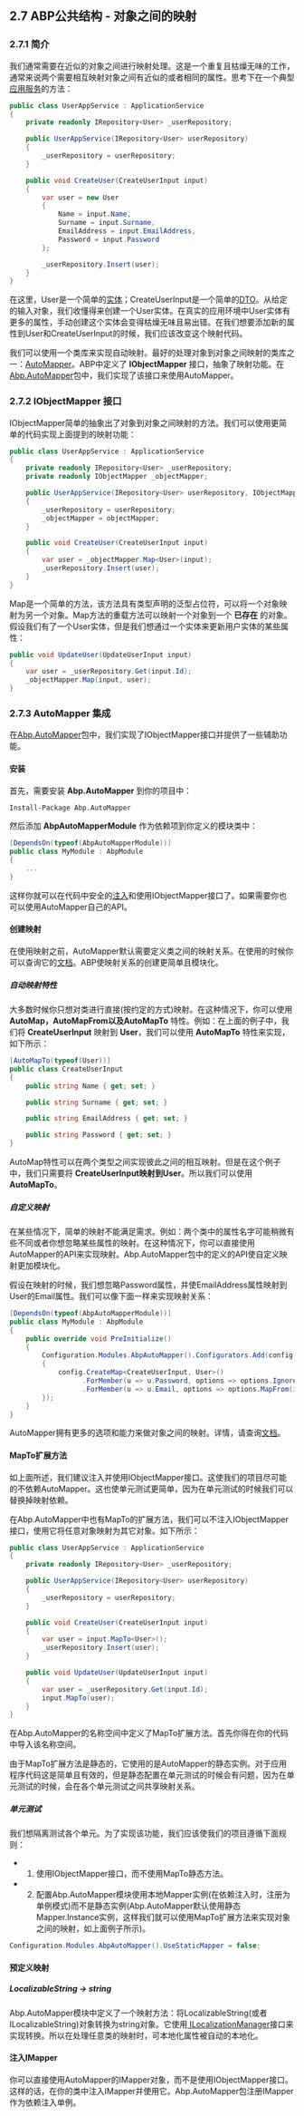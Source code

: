 ## 2.7 ABP公共结构 - 对象之间的映射

### 2.7.1 简介

我们通常需要在近似的对象之间进行映射处理。这是一个重复且枯燥无味的工作，通常来说两个需要相互映射对象之间有近似的或者相同的属性。思考下在一个典型[应用服务](4.1ABP应用层-应用服务.md)的方法：

```csharp
public class UserAppService : ApplicationService
{
    private readonly IRepository<User> _userRepository;

    public UserAppService(IRepository<User> userRepository)
    {
        _userRepository = userRepository;
    }

    public void CreateUser(CreateUserInput input)
    {
        var user = new User
        {
            Name = input.Name,
            Surname = input.Surname,
            EmailAddress = input.EmailAddress,
            Password = input.Password
        };

        _userRepository.Insert(user);
    }
}
```

在这里，User是一个简单的[实体](3.1ABP领域层-实体.md)；CreateUserInput是一个简单的[DTO](4.2ABP应用层-数据传输对象.md)。从给定的输入对象，我们收懂得来创建一个User实体。在真实的应用环境中User实体有更多的属性，手动创建这个实体会变得枯燥无味且易出错。在我们想要添加新的属性到User和CreateUserInput的时候，我们应该改变这个映射代码。

我们可以使用一个类库来实现自动映射。最好的处理对象到对象之间映射的类库之一：[AutoMapper](http://automapper.org/)。ABP中定义了 **IObjectMapper** 接口，抽象了映射功能。在[Abp.AutoMapper](https://www.nuget.org/packages/Abp.AutoMapper)包中，我们实现了该接口来使用AutoMapper。

### 2.7.2 IObjectMapper 接口

IObjectMapper简单的抽象出了对象到对象之间映射的方法。我们可以使用更简单的代码实现上面提到的映射功能：

```csharp
public class UserAppService : ApplicationService
{
    private readonly IRepository<User> _userRepository;
    private readonly IObjectMapper _objectMapper;

    public UserAppService(IRepository<User> userRepository, IObjectMapper objectMapper)
    {
        _userRepository = userRepository;
        _objectMapper = objectMapper;
    }

    public void CreateUser(CreateUserInput input)
    {
        var user = _objectMapper.Map<User>(input);
        _userRepository.Insert(user);
    }
}
```

Map是一个简单的方法，该方法具有类型声明的泛型占位符，可以将一个对象映射为另一个对象。Map方法的重载方法可以映射一个对象到一个 **已存在** 的对象。假设我们有了一个User实体，但是我们想通过一个实体来更新用户实体的某些属性：

```csharp
public void UpdateUser(UpdateUserInput input)
{
    var user = _userRepository.Get(input.Id);
    _objectMapper.Map(input, user);
}
```

### 2.7.3 AutoMapper 集成

在[Abp.AutoMapper](https://www.nuget.org/packages/Abp.AutoMapper)包中，我们实现了IObjectMapper接口并提供了一些辅助功能。


#### 安装

首先，需要安装 **Abp.AutoMapper** 到你的项目中：

```bash
Install-Package Abp.AutoMapper
```

然后添加 **AbpAutoMapperModule** 作为依赖项到你定义的模块类中：

```csharp
[DependsOn(typeof(AbpAutoMapperModule))]
public class MyModule : AbpModule
{
    ...
}
```

这样你就可以在代码中安全的[注入](https://www.aspnetboilerplate.com/Pages/Documents/Dependency-Injection)和使用IObjectMapper接口了。如果需要你也可以使用AutoMapper自己的API。

#### 创建映射

在使用映射之前，AutoMapper默认需要定义类之间的映射关系。在使用的时候你可以查询它的[文档](http://automapper.org/)。ABP使映射关系的创建更简单且模块化。

##### 自动映射特性

大多数时候你只想对类进行直接(按约定的方式)映射。在这种情况下，你可以使用 **AutoMap，AutoMapFrom以及AutoMapTo** 特性。例如：在上面的例子中，我们将 **CreateUserInput** 映射到 **User**，我们可以使用 **AutoMapTo** 特性来实现，如下所示：

```csharp
[AutoMapTo(typeof(User))]
public class CreateUserInput
{
    public string Name { get; set; }

    public string Surname { get; set; }

    public string EmailAddress { get; set; }

    public string Password { get; set; }
}
```

AutoMap特性可以在两个类型之间实现彼此之间的相互映射。但是在这个例子中，我们只需要将 **CreateUserInput映射到User**。所以我们可以使用 **AutoMapTo**。

##### 自定义映射

在某些情况下，简单的映射不能满足需求。例如：两个类中的属性名字可能稍微有些不同或者你想忽略某些属性的映射。在这种情况下，你可以直接使用AutoMapper的API来实现映射。Abp.AutoMapper包中的定义的API使自定义映射更加模块化。

假设在映射的时候，我们想忽略Password属性，并使EmailAddress属性映射到User的Email属性。我们可以像下面一样来实现映射关系：

```csharp
[DependsOn(typeof(AbpAutoMapperModule))]
public class MyModule : AbpModule
{
    public override void PreInitialize()
    {
        Configuration.Modules.AbpAutoMapper().Configurators.Add(config =>
        {
            config.CreateMap<CreateUserInput, User>()
                  .ForMember(u => u.Password, options => options.Ignore())
                  .ForMember(u => u.Email, options => options.MapFrom(input => input.EmailAddress));
        });
    }
}
```

AutoMapper拥有更多的选项和能力来做对象之间的映射。详情，请查询[文档](http://automapper.org/)。

#### MapTo扩展方法

如上面所述，我们建议注入并使用IObjectMapper接口。这使我们的项目尽可能的不依赖AutoMapper。这也使单元测试更简单，因为在单元测试的时候我们可以替换掉映射依赖。

在Abp.AutoMapper中也有MapTo的扩展方法，我们可以不注入IObjectMapper接口，使用它将任意对象映射为其它对象。如下所示：

```csharp
public class UserAppService : ApplicationService
{
    private readonly IRepository<User> _userRepository;

    public UserAppService(IRepository<User> userRepository)
    {
        _userRepository = userRepository;
    }

    public void CreateUser(CreateUserInput input)
    {
        var user = input.MapTo<User>();
        _userRepository.Insert(user);
    }

    public void UpdateUser(UpdateUserInput input)
    {
        var user = _userRepository.Get(input.Id);
        input.MapTo(user);
    }
}
```

在Abp.AutoMapper的名称空间中定义了MapTo扩展方法。首先你得在你的代码中导入该名称空间。

由于MapTo扩展方法是静态的，它使用的是AutoMapper的静态实例。对于应用程序代码这是简单且有效的，但是静态配置在单元测试的时候会有问题，因为在单元测试的时候，会在各个单元测试之间共享映射关系。

##### 单元测试

我们想隔离测试各个单元。为了实现该功能，我们应该使我们的项目遵循下面规则：

+ 1. 使用IObjectMapper接口，而不使用MapTo静态方法。
+ 2. 配置Abp.AutoMapper模块使用本地Mapper实例(在依赖注入时，注册为单例模式)而不是静态实例(Abp.AutoMapper默认使用静态Mapper.Instance实例，这样我们就可以使用MapTo扩展方法来实现对象之间的映射，如上面例子所示)。

```csharp
Configuration.Modules.AbpAutoMapper().UseStaticMapper = false;
```

#### 预定义映射

##### LocalizableString -> string

Abp.AutoMapper模块中定义了一个映射方法：将LocalizableString(或者ILocalizableString)对象转换为string对象。它使用[ ILocalizationManager](https://www.aspnetboilerplate.com/Pages/Documents/Localization)接口来实现转换。所以在处理任意类的映射时，可本地化属性被自动的本地化。

#### 注入IMapper

你可以直接使用AutoMapper的IMapper对象，而不是使用IObjectMapper接口。这样的话，在你的类中注入IMapper并使用它。Abp.AutoMapper包注册IMapper作为依赖注入单例。











